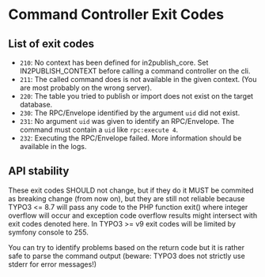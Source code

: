 # Command Controller Exit Codes

## List of exit codes

* `210`: No context has been defined for in2publish_core. Set IN2PUBLISH_CONTEXT before calling a command controller on the cli.
* `211`: The called command does is not available in the given context. (You are most probably on the wrong server).
* `220`: The table you tried to publish or import does not exist on the target database.
* `230`: The RPC/Envelope identified by the argument `uid` did not exist.
* `231`: No argument `uid` was given to identify an RPC/Envelope. The command must contain a `uid` like `rpc:execute 4`.
* `232`: Executing the RPC/Envelope failed. More information should be available in the logs.

## API stability

These exit codes SHOULD not change, but if they do it MUST be commited as breaking change (from now on),
but they are still not reliable because TYPO3 <= 8.7 will pass any code to the PHP function
exit() where integer overflow will occur and exception code overflow results might intersect
with exit codes denoted here. In TYPO3 >= v9 exit codes will be limited by symfony console to 255.

You can try to identify problems based on the return code but it is rather safe to parse the
command output (beware: TYPO3 does not strictly use stderr for error messages!)
